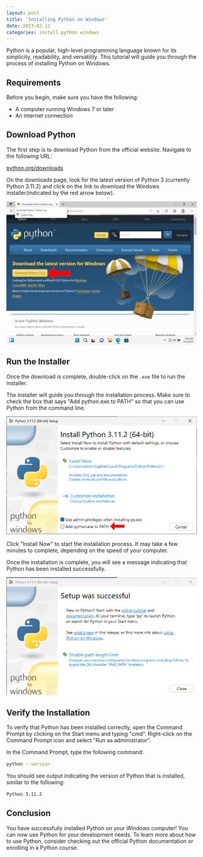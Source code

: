 ```yaml
---
layout: post
title: 'Installing Python on Windows'
date: 2023-02-12
categories: install python windows
---
```


Python is a popular, high-level programming language known for its simplicity, readability, and versatility. This tutorial will guide you through the process of installing Python on Windows.

## Requirements

Before you begin, make sure you have the following:

- A computer running Windows 7 or later
- An internet connection

## Download Python

The first step is to download Python from the official website. Navigate to the following URL:

[python.org/downloads](https://www.python.org/downloads/)

On the downloads page, look for the latest version of Python 3 (currently Python 3.11.2) and click on the link to download the Windows installer(indicated by the red arrow below).

<img src='/assets/images/download_button.png' width=500 alt='screenshot of download button' />

## Run the Installer

Once the download is complete, double-click on the `.exe` file to run the installer.

The installer will guide you through the installation process. Make sure to check the box that says "Add python.exe to PATH" so that you can use Python from the command line.

<img src='/assets/images/add_to_path.png' width=500 alt='add to path location screenshot' />

Click "Install Now" to start the installation process. It may take a few minutes to complete, depending on the speed of your computer.

Once the installation is complete, you will see a message indicating that Python has been installed successfully.

<img src='/assets/images/setup_successfull.png' width=500 alt='setup successfull screenshot' />

## Verify the Installation

To verify that Python has been installed correctly, open the Command Prompt by clicking on the Start menu and typing "cmd". Right-click on the Command Prompt icon and select "Run as administrator".

In the Command Prompt, type the following command:

```bash
python --version
```

You should see output indicating the version of Python that is installed, similar to the following:

```bash
Python 3.11.2
```

## Conclusion

You have successfully installed Python on your Windows computer! You can now use Python for your development needs. To learn more about how to use Python, consider checking out the official Python documentation or enrolling in a Python course.

